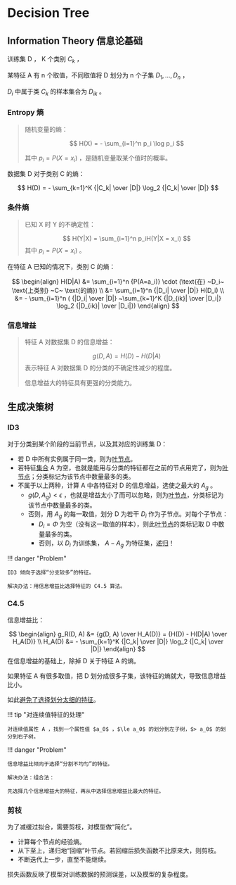 # Decision Tree

## Information Theory 信息论基础

训练集 D ， K 个类别 $C_k$ ，

某特征 A 有 n 个取值，不同取值将 D 划分为 n 个子集 $D_1, \dots, D_n$ ，

$D_i$ 中属于类 $C_k$ 的样本集合为  $D_{ik}$ 。

### Entropy 熵

> 随机变量的熵：
> 
> $$
> H(X) = - \sum_{i=1}^n p_i \log p_i
> $$
> 
> 其中 $p_i = P(X = x_i)$ ，是随机变量取某个值时的概率。

数据集 D 对于类别 C 的熵：

$$
H(D) = - \sum_{k=1}^K {|C_k| \over |D|} \log_2 {|C_k| \over |D|}
$$


### 条件熵

> 已知 X 时 Y 的不确定性：
> 
> $$
> H(Y|X) = \sum_{i=1}^n p_iH(Y|X = x_i)
> $$
> 其中 $p_i = P(X = x_i)$ 。

在特征 A 已知的情况下，类别 C 的熵：

$$
\begin{align}
H(D|A)
&= \sum_{i=1}^n {P(A=a_i)} \cdot (\text{在} ~D_i~ \text{上类别} ~C~ \text{的熵}) \\
&= \sum_{i=1}^n {|D_i| \over |D|} H(D_i) \\
&= - \sum_{i=1}^n ( {|D_i| \over |D|}
~\sum_{k=1}^K {|D_{ik}| \over |D_i|} \log_2 {|D_{ik}| \over |D_i|})
\end{align}
$$

### 信息增益

> 特征 A 对数据集 D 的信息增益：
> 
> $$
> g(D, A) = H(D) - H(D|A)
> $$
> 表示特征 A 对数据集 D 的分类的不确定性减少的程度。
> 
> 信息增益大的特征具有更强的分类能力。

## 生成决策树

### ID3

对于分类到某个阶段的当前节点，以及其对应的训练集 D：

- 若 D 中所有实例属于同一类，则为<u>叶节点</u>。
- 若特征<u>集合</u> A 为空，也就是能用与分类的特征都在之前的节点用完了，则为<u>叶节点</u>；分类标记为该节点中数量最多的类。
- 不属于以上两种，计算 A 中各特征对 D 的信息增益，选使之最大的 $A_g$ 。
    -  $g(D, A_g) < \epsilon$ ，也就是增益太小了而可以忽略，则为<u>叶节点</u>，分类标记为该节点中数量最多的类。
    -  否则，用 $A_g$ 的每一取值，划分 D 为若干 $D_i$ 作为子节点。对每个子节点：
        -  $D_i = \Phi$ 为空（没有这一取值的样本），则此<u>叶节点</u>的类标记取 D 中数量最多的类。
        - 否则，以  $D_i$ 为训练集， $A - A_g$ 为特征集，<u>递归</u>！

!!! danger "Problem"
    
    ID3 倾向于选择“分支较多”的特征。
    
    解决办法：用信息增益比选择特征的 C4.5 算法。

### C4.5

信息增益比：

$$
\begin{align}
g_R(D, A) &= {g(D, A) \over H_A(D)} = {H(D) - H(D|A) \over H_A(D)} \\
H_A(D) &= - \sum_{k=1}^K {|C_k| \over |D|} \log_2 {|C_k| \over |D|}
\end{align}
$$
在信息增益的基础上，除掉 D 关于特征 A 的熵。

如果特征 A 有很多取值，把 D 划分成很多子集，该特征的熵就大，导致信息增益比小。

如此<u>避免了选择划分太细的特征</u>。

!!! tip "对连续值特征的处理"
    
    对连续值属性 A ，找到一个属性值 $a_0$ ，$\le a_0$ 的划分到左子树，$> a_0$ 的划分到右子树。

!!! danger "Problem"
    
    信息增益比倾向于选择“分割不均匀”的特征。
    
    解决办法：组合法：
    
    先选择几个信息增益大的特征，再从中选择信息增益比最大的特征。

### 剪枝

为了减缓过拟合，需要剪枝，对模型做“简化”。

- 计算每个节点的经验熵。
- 从下至上，递归地“回缩”叶节点。若回缩后损失函数不比原来大，则剪枝。
- 不断迭代上一步，直至不能继续。

损失函数反映了模型对训练数据的预测误差，以及模型的复杂程度。
